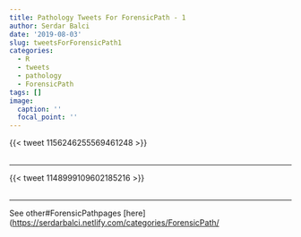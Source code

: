 ```yaml
---
title: Pathology Tweets For ForensicPath - 1
author: Serdar Balci
date: '2019-08-03'
slug: tweetsForForensicPath1
categories:
  - R
  - tweets
  - pathology
  - ForensicPath
tags: []
image:
  caption: ''
  focal_point: ''
---
```



{{< tweet 1156246255569461248 >}}
<br>
<br>
<hr>
{{< tweet 1148999109602185216 >}}
<br>
<br>
<hr>


See other#ForensicPathpages [here](https://serdarbalci.netlify.com/categories/ForensicPath/
